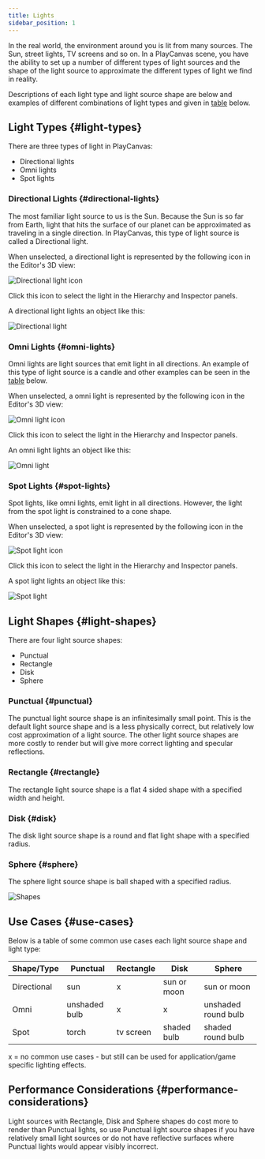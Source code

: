```yaml
---
title: Lights
sidebar_position: 1
---
```


In the real world, the environment around you is lit from many sources. The Sun, street lights, TV screens and so on. In a PlayCanvas scene, you have the ability to set up a number of different types of light sources and the shape of the light source to approximate the different types of light we find in reality.

Descriptions of each light type and light source shape are below and examples of different combinations of light types and given in [table](#use-cases) below.

## Light Types {#light-types}

There are three types of light in PlayCanvas:

* Directional lights
* Omni lights
* Spot lights

### Directional Lights {#directional-lights}

The most familiar light source to us is the Sun. Because the Sun is so far from Earth, light that hits the surface of our planet can be approximated as traveling in a single direction. In PlayCanvas, this type of light source is called a Directional light.

When unselected, a directional light is represented by the following icon in the Editor's 3D view:

![Directional light icon](/images/user-manual/graphics/lighting/lights/directional_icon.jpg)

Click this icon to select the light in the Hierarchy and Inspector panels.

A directional light lights an object like this:

![Directional light](/images/user-manual/graphics/lighting/lights/directional.jpg)

### Omni Lights {#omni-lights}

Omni lights are light sources that emit light in all directions. An example of this type of light source is a candle and other examples can be seen in the [table](#use-cases) below.

When unselected, a omni light is represented by the following icon in the Editor's 3D view:

![Omni light icon](/images/user-manual/graphics/lighting/lights/point_icon.jpg)

Click this icon to select the light in the Hierarchy and Inspector panels.

An omni light lights an object like this:

![Omni light](/images/user-manual/graphics/lighting/lights/point.jpg)

### Spot Lights {#spot-lights}

Spot lights, like omni lights, emit light in all directions. However, the light from the spot light is constrained to a cone shape.

When unselected, a spot light is represented by the following icon in the Editor's 3D view:

![Spot light icon](/images/user-manual/graphics/lighting/lights/spot_icon.jpg)

Click this icon to select the light in the Hierarchy and Inspector panels.

A spot light lights an object like this:

![Spot light](/images/user-manual/graphics/lighting/lights/spot.jpg)

## Light Shapes {#light-shapes}

There are four light source shapes:

* Punctual
* Rectangle
* Disk
* Sphere

### Punctual {#punctual}

The punctual light source shape is an infinitesimally small point. This is the default light source shape and is a less physically correct, but relatively low cost approximation of a light source. The other light source shapes are more costly to render but will give more correct lighting and specular reflections.

### Rectangle {#rectangle}

The rectangle light source shape is a flat 4 sided shape with a specified width and height.

### Disk {#disk}

The disk light source shape is a round and flat light shape with a specified radius.

### Sphere {#sphere}

The sphere light source shape is ball shaped with a specified radius.

![Shapes](/images/user-manual/graphics/lighting/lights/shapes.jpg)

## Use Cases {#use-cases}

Below is a table of some common use cases each light source shape and light type:

| Shape/Type    | Punctual      | Rectangle               | Disk                  | Sphere              |
| ------------- |---------------| ------------------------| ----------------------| --------------------|
| Directional   | sun           | x                       | sun or moon           | sun or moon         |
| Omni          | unshaded bulb | x                       | x                     | unshaded round bulb |
| Spot          | torch         | tv screen               | shaded bulb           | shaded round bulb   |

x = no common use cases - but still can be used for application/game specific lighting effects.

## Performance Considerations {#performance-considerations}

Light sources with Rectangle, Disk and Sphere shapes do cost more to render than Punctual lights, so use Punctual light source shapes if you have relatively small light sources or do not have reflective surfaces where Punctual lights would appear visibly incorrect.
